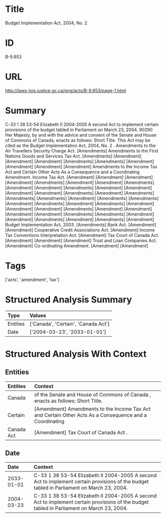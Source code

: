 # Title
Budget Implementation Act, 2004, No. 2


# ID
B-9.853

# URL
http://laws-lois.justice.gc.ca/eng/acts/B-9.853/page-1.html


# Summary
C-33 1 38 53-54 Elizabeth II 2004-2005 A second Act to implement certain provisions of the budget tabled in Parliament on March 23, 2004.
90290 Her Majesty, by and with the advice and consent of the Senate and House of Commons of Canada, enacts as follows: Short Title.
This Act may be cited as the  Budget Implementation Act, 2004, No. 2 .
Amendments to the Air Travellers Security Charge Act.
[Amendments] Amendments to the First Nations Goods and Services Tax Act.
[Amendments] [Amendment] [Amendment] [Amendment] [Amendments] [Amendments] [Amendment] [Amendment] [Amendment] [Amendment] Amendments to the Income Tax Act and Certain Other Acts As a Consequence and a Coordinating Amendment.
Income Tax Act.
[Amendment] [Amendment] [Amendment] [Amendment] [Amendments] [Amendment] [Amendment] [Amendments] [Amendment] [Amendment] [Amendments] [Amendment] [Amendment] [Amendment] [Amendment] [Amendments] [Amendment] [Amendments] [Amendments] [Amendments] [Amendment] [Amendments] [Amendments] [Amendment] [Amendments] [Amendment] [Amendments] [Amendment] [Amendment] [Amendment] [Amendments] [Amendment] [Amendment] [Amendment] [Amendment] [Amendments] [Amendments] [Amendment] [Amendment] [Amendments] [Amendment] [Amendments] [Amendment] Budget Implementation Act, 2003.
[Amendments] Bank Act.
[Amendment] [Amendment] Cooperative Credit Associations Act.
[Amendment] Income Tax Conventions Interpretation Act.
[Amendment] Tax Court of Canada Act.
[Amendment] [Amendment] [Amendment] Trust and Loan Companies Act.
[Amendment] Co-ordinating Amendment.
[Amendment] [Amendment] 


# Tags
['acts', 'amendment', 'tax']


# Structured Analysis Summary
| Type     | Values                              |
|:---------|:------------------------------------|
| Entities | ['Canada', 'Certain', 'Canada Act'] |
| Date     | ['2004-03-23', '2033-01-01']        |


# Structured Analysis With Context
 


## Entities
| Entities   | Context                                                                                                 |
|:-----------|:--------------------------------------------------------------------------------------------------------|
| Canada     | of the Senate and House of Commons of Canada , enacts as follows: Short Title.                          |
| Certain    | [Amendment] Amendments to the Income Tax Act and Certain Other Acts As a Consequence and a Coordinating |
| Canada Act | [Amendment] Tax Court of  Canada Act .                                                                  |


## Date
| Date       | Context                                                                                                                                   |
|:-----------|:------------------------------------------------------------------------------------------------------------------------------------------|
| 2033-01-01 | C-33 1 38 53-54 Elizabeth II 2004-2005 A second Act to implement certain provisions of the budget tabled in Parliament on March 23, 2004. |
| 2004-03-23 | C-33 1 38 53-54 Elizabeth II 2004-2005 A second Act to implement certain provisions of the budget tabled in Parliament on March 23, 2004. |


